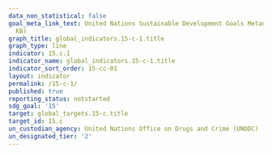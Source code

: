 ```yaml
---
data_non_statistical: false
goal_meta_link_text: United Nations Sustainable Development Goals Metadata (PDF 211
  KB)
graph_title: global_indicators.15-c-1.title
graph_type: line
indicator: 15.c.1
indicator_name: global_indicators.15-c-1.title
indicator_sort_order: 15-cc-01
layout: indicator
permalink: /15-c-1/
published: true
reporting_status: notstarted
sdg_goal: '15'
target: global_targets.15-c.title
target_id: 15.c
un_custodian_agency: United Nations Office on Drugs and Crime (UNODC)
un_designated_tier: '2'
---
```

